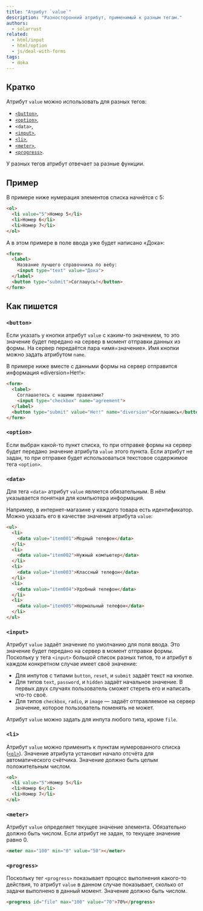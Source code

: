 ```yaml
---
title: "Атрибут `value`"
description: "Разносторонний атрибут, применимый к разным тегам."
authors:
  - solarrust
related:
  - html/input
  - html/option
  - js/deal-with-forms
tags:
  - doka
---
```


## Кратко

Атрибут `value` можно использовать для разных тегов:

- [`<button>`](/html/button/),
- [`<option>`](/html/option/),
- `<data>`,
- [`<input>`](/html/input/),
- [`<li>`](/html/li/),
- [`<meter>`](/html/meter/),
- [`<progress>`](/html/progress/).

У разных тегов атрибут отвечает за разные функции.

## Пример

В примере ниже нумерация элементов списка начнётся с 5:

```html
<ol>
  <li value="5">Номер 5</li>
  <li>Номер 6</li>
  <li>Номер 7</li>
</ol>
```

А в этом примере в поле ввода уже будет написано «Дока»:

```html
<form>
  <label>
    Название лучшего справочника по вебу:
    <input type="text" value="Дока">
  </label>
  <button type="submit">Соглашусь!</button>
</form>
```

## Как пишется

### `<button>`

Если указать у кнопки атрибут `value` с каким-то значением, то это значение будет передано на сервер в момент отправки данных из формы. На сервер передаётся пара «имя=значение». Имя кнопки можно задать атрибутом `name`.

В примере ниже вместе с данными формы на сервер отправится информация «diversion=Нет!»:

```html
<form>
  <label>
    Соглашаетесь с нашими правилами?
    <input type="checkbox" name="agreement">
  </label>
  <button type="submit" value="Нет!" name="diversion">Соглашаюсь</button>
</form>
```

### `<option>`

Если выбран какой-то пункт списка, то при отправке формы на сервер будет передано значение атрибута `value` этого пункта. Если атрибут не задан, то при отправке будет использоваться текстовое содержимое тега `<option>`.

### `<data>`

Для тега `<data>` атрибут `value` является обязательным. В нём указывается понятная для компьютера информация.

Например, в интернет-магазине у каждого товара есть идентификатор. Можно указать его в качестве значения атрибута `value`:

```html
<ul>
  <li>
    <data value="item001">Модный телефон</data>
  </li>
  <li>
    <data value="item002">Нужный компьютер</data>
  </li>
  <li>
    <data value="item003">Классный телефон</data>
  </li>
  <li>
    <data value="item004">Удобный телефон</data>
  </li>
  <li>
    <data value="item005">Нормальный телефон</data>
  </li>
</ul>
```

### `<input>`

Атрибут `value` задаёт значение по умолчанию для поля ввода. Это значение будет передано на сервер в момент отправки формы. Поскольку у тега `<input>` большой список разных типов, то и атрибут в каждом конкретном случае имеет своё значение:

- Для инпутов с типами `button`, `reset`, и `submit` задаёт текст на кнопке.
- Для типов `text`, `password`, и `hidden` задаёт начальное значение. В первых двух случаях пользователь сможет стереть его и написать что-то своё.
- Для типов `checkbox`, `radio`, и `image` — задаёт отправляемое на сервер значение, которое пользователь поменять не может.

Атрибут `value` можно задать для инпута любого типа, кроме `file`.

### `<li>`

Атрибут `value` можно применить к пунктам нумерованного списка ([`<ol>`](/html/ol/)). Значение атрибута установит начало отсчёта для автоматического счётчика. Значение должно быть целым положительным числом.

```html
<ol>
  <li value="5">Номер 5</li>
  <li>Номер 6</li>
  <li>Номер 7</li>
</ol>
```

### `<meter>`

Атрибут `value` определяет текущее значение элемента. Обязательно должно быть числом. Если атрибут не задан, то текущее значение равно 0.

```html
<meter max="100" min="0" value="50"></meter>
```

### `<progress>`

Поскольку тег `<progress>` показывает процесс выполнения какого-то действия, то атрибут `value` в данном случае показывает, сколько от задачи выполнено в данный момент. Значение должно быть числом.

```html
<progress id="file" max="100" value="70">70%</progress>
```
